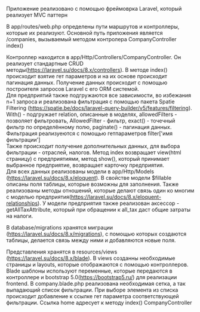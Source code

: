 Приложение реализовано с помощью фреймоврка Laravel, который реализует MVC паттерн

В app/routes/web.php определены пути маршрутов и контроллеры, которые их реализуют.
Основной путь приложения является /companies, вызываемый методом контролера CompanyController index()

Контроллер находится в app/Http/Controllers/CompanyController.
Он реализует стандартные CRUD методы(https://laravel.su/docs/8.x/controllers). В методе index() происходит взятие гет параметров и на их основе
происходит пагинация данных. Получение данных происходит с помощью построителя запросов Laravel с его ORM системой.
<br>
Для предприятий также подгружаются все зависимости, во избежания n+1 запроса и реализована фильтрация с помощью пакета Spatie Filtering (https://spatie.be/docs/laravel-query-builder/v5/features/filtering).
<br>
With() -  подгружает relation, описанные в моделях, allowedFilters - позволяет фильтровать, AllowedFilter - фильтр, exact() - точечный фильтр по определённому полю, paginate() - пагинация данных.
Фильтрация реализуеются с помощью гетпараметров filter['имя фильтрации']
<br>
Также происходит получение дополнительных данных, для выбора фильтрации - отраслей, налогов.
Метод index возвращает view(html страницу) с предприятиями, метод show(), который принимает выбранное предприятие, возвращает карточку предприятия.
<br>
Для всех данных реализованы модели в app/Http/Models (https://laravel.su/docs/8.x/eloquent).
В свойстве модели $fillable описаны поля таблицы, которые возможны для заполнения.
Также реализованы методы отношений, которые делают связь один ко многим с моделью предприятия(https://laravel.su/docs/8.x/eloquent-relationships).
У модели предприятия также реализован аксессор -getAllTaxAttribute, который при обращении к all_tax даст общие затраты на налоги.

В database/migrations хранятся миграции (https://laravel.su/docs/8.x/migrations), с помощью которых создаются таблицы, делается связь между ними и добавляются новые поля.

Представления хранятся в resources/views (https://laravel.su/docs/8.x/blade).
В views созданны необходимые страницы и layouts, которые отображаются с помощью контроллеров.
<br>
Blade шаблоны используют переменные, которые передаются в контроллере и bootstrap 5.0(https://bootstrap5.ru/) для реализации frontend.
В company.blade.php реализована необходимая сетка, а так выпадающий список фильтрации. При выборе элемента из списка происходит добавление к ссылке гет параметра соответствующей фильтрации.
Ссылка home адресует к методу index() CompanyController


